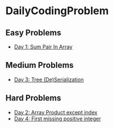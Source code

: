 # DailyCodingProblem

## Easy Problems
* [Day 1: Sum Pair In Array](./Easy/Day1_sumPair.py)

## Medium Problems
* [Day 3: Tree (De)Serialization](./Medium/Day3_Tree_De_Serialize.py)

## Hard Problems
* [Day 2: Array Product except index](./Hard/Day2_ArrayProd_index.py)
* [Day 4: First missing positive integer](./Hard/Day4_Array_MissingNumber.py)
